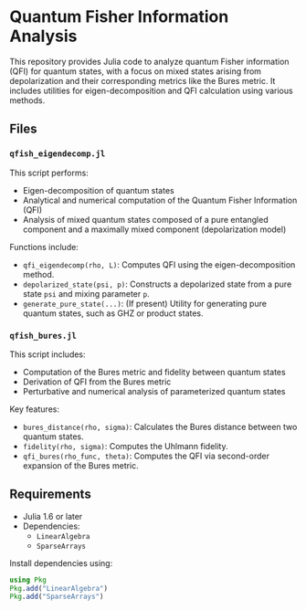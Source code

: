 # Quantum Fisher Information Analysis

This repository provides Julia code to analyze quantum Fisher information (QFI) for quantum states, with a focus on mixed states arising from depolarization and their corresponding metrics like the Bures metric. It includes utilities for eigen-decomposition and QFI calculation using various methods.

## Files

### `qfish_eigendecomp.jl`

This script performs:
- Eigen-decomposition of quantum states
- Analytical and numerical computation of the Quantum Fisher Information (QFI)
- Analysis of mixed quantum states composed of a pure entangled component and a maximally mixed component (depolarization model)

Functions include:
- `qfi_eigendecomp(rho, L)`: Computes QFI using the eigen-decomposition method.
- `depolarized_state(psi, p)`: Constructs a depolarized state from a pure state `psi` and mixing parameter `p`.
- `generate_pure_state(...)`: (If present) Utility for generating pure quantum states, such as GHZ or product states.

### `qfish_bures.jl`

This script includes:
- Computation of the Bures metric and fidelity between quantum states
- Derivation of QFI from the Bures metric
- Perturbative and numerical analysis of parameterized quantum states

Key features:
- `bures_distance(rho, sigma)`: Calculates the Bures distance between two quantum states.
- `fidelity(rho, sigma)`: Computes the Uhlmann fidelity.
- `qfi_bures(rho_func, theta)`: Computes the QFI via second-order expansion of the Bures metric.

## Requirements

- Julia 1.6 or later
- Dependencies:
  - `LinearAlgebra`
  - `SparseArrays`

Install dependencies using:
```julia
using Pkg
Pkg.add("LinearAlgebra")
Pkg.add("SparseArrays")
```
